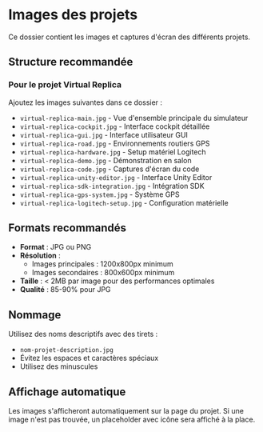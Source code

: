 # Images des projets

Ce dossier contient les images et captures d'écran des différents projets.

## Structure recommandée

### Pour le projet Virtual Replica
Ajoutez les images suivantes dans ce dossier :

- `virtual-replica-main.jpg` - Vue d'ensemble principale du simulateur
- `virtual-replica-cockpit.jpg` - Interface cockpit détaillée
- `virtual-replica-gui.jpg` - Interface utilisateur GUI
- `virtual-replica-road.jpg` - Environnements routiers GPS
- `virtual-replica-hardware.jpg` - Setup matériel Logitech
- `virtual-replica-demo.jpg` - Démonstration en salon
- `virtual-replica-code.jpg` - Captures d'écran du code
- `virtual-replica-unity-editor.jpg` - Interface Unity Editor
- `virtual-replica-sdk-integration.jpg` - Intégration SDK
- `virtual-replica-gps-system.jpg` - Système GPS
- `virtual-replica-logitech-setup.jpg` - Configuration matérielle

## Formats recommandés

- **Format** : JPG ou PNG
- **Résolution** : 
  - Images principales : 1200x800px minimum
  - Images secondaires : 800x600px minimum
- **Taille** : < 2MB par image pour des performances optimales
- **Qualité** : 85-90% pour JPG

## Nommage

Utilisez des noms descriptifs avec des tirets :
- `nom-projet-description.jpg`
- Évitez les espaces et caractères spéciaux
- Utilisez des minuscules

## Affichage automatique

Les images s'afficheront automatiquement sur la page du projet. Si une image n'est pas trouvée, un placeholder avec icône sera affiché à la place.